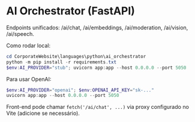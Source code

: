# AI Orchestrator (FastAPI)

Endpoints unificados: /ai/chat, /ai/embeddings, /ai/moderation, /ai/vision, /ai/speech.

Como rodar local:

```powershell
cd CorporateWebsite\languages\python\ai_orchestrator
python -m pip install -r requirements.txt
$env:AI_PROVIDER="stub"; uvicorn app:app --host 0.0.0.0 --port 5050
```

Para usar OpenAI:
```powershell
$env:AI_PROVIDER="openai"; $env:OPENAI_API_KEY="sk-..."
uvicorn app:app --host 0.0.0.0 --port 5050
```

Front-end pode chamar `fetch('/ai/chat', ...)` via proxy configurado no Vite (adicione se necessário).